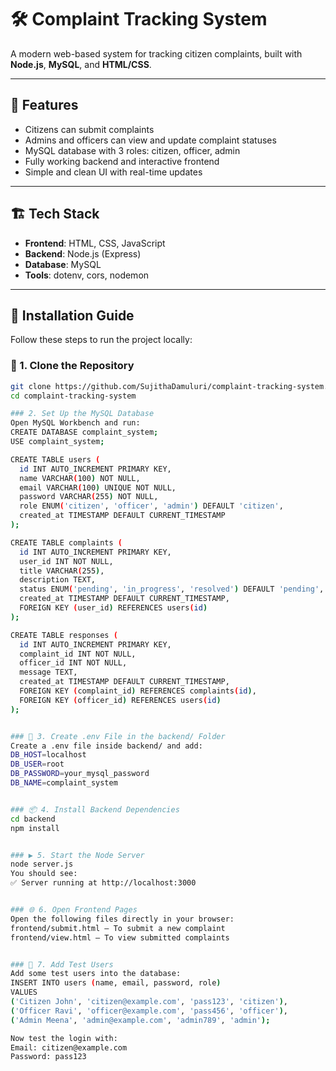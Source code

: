 # 🛠️ Complaint Tracking System

A modern web-based system for tracking citizen complaints, built with **Node.js**, **MySQL**, and **HTML/CSS**.

---

## 🚀 Features

- Citizens can submit complaints
- Admins and officers can view and update complaint statuses
- MySQL database with 3 roles: citizen, officer, admin
- Fully working backend and interactive frontend
- Simple and clean UI with real-time updates

---

## 🏗️ Tech Stack

- **Frontend**: HTML, CSS, JavaScript
- **Backend**: Node.js (Express)
- **Database**: MySQL
- **Tools**: dotenv, cors, nodemon

---

## 🔧 Installation Guide

Follow these steps to run the project locally:

### 📁 1. Clone the Repository

```bash
git clone https://github.com/SujithaDamuluri/complaint-tracking-system.git
cd complaint-tracking-system

### 2. Set Up the MySQL Database
Open MySQL Workbench and run:
CREATE DATABASE complaint_system;
USE complaint_system;

CREATE TABLE users (
  id INT AUTO_INCREMENT PRIMARY KEY,
  name VARCHAR(100) NOT NULL,
  email VARCHAR(100) UNIQUE NOT NULL,
  password VARCHAR(255) NOT NULL,
  role ENUM('citizen', 'officer', 'admin') DEFAULT 'citizen',
  created_at TIMESTAMP DEFAULT CURRENT_TIMESTAMP
);

CREATE TABLE complaints (
  id INT AUTO_INCREMENT PRIMARY KEY,
  user_id INT NOT NULL,
  title VARCHAR(255),
  description TEXT,
  status ENUM('pending', 'in_progress', 'resolved') DEFAULT 'pending',
  created_at TIMESTAMP DEFAULT CURRENT_TIMESTAMP,
  FOREIGN KEY (user_id) REFERENCES users(id)
);

CREATE TABLE responses (
  id INT AUTO_INCREMENT PRIMARY KEY,
  complaint_id INT NOT NULL,
  officer_id INT NOT NULL,
  message TEXT,
  created_at TIMESTAMP DEFAULT CURRENT_TIMESTAMP,
  FOREIGN KEY (complaint_id) REFERENCES complaints(id),
  FOREIGN KEY (officer_id) REFERENCES users(id)
);


### 🔐 3. Create .env File in the backend/ Folder
Create a .env file inside backend/ and add:
DB_HOST=localhost
DB_USER=root
DB_PASSWORD=your_mysql_password
DB_NAME=complaint_system


### 📦 4. Install Backend Dependencies
cd backend
npm install


### ▶️ 5. Start the Node Server
node server.js
You should see:
✅ Server running at http://localhost:3000


### 🌐 6. Open Frontend Pages
Open the following files directly in your browser:
frontend/submit.html – To submit a new complaint
frontend/view.html – To view submitted complaints


### 👤 7. Add Test Users
Add some test users into the database:
INSERT INTO users (name, email, password, role)
VALUES 
('Citizen John', 'citizen@example.com', 'pass123', 'citizen'),
('Officer Ravi', 'officer@example.com', 'pass456', 'officer'),
('Admin Meena', 'admin@example.com', 'admin789', 'admin');

Now test the login with:
Email: citizen@example.com
Password: pass123

